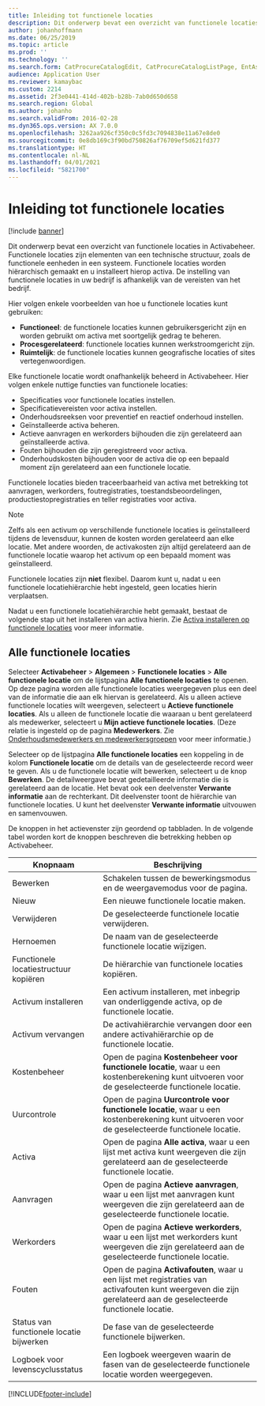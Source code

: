 ```yaml
---
title: Inleiding tot functionele locaties
description: Dit onderwerp bevat een overzicht van functionele locaties in Activabeheer.
author: johanhoffmann
ms.date: 06/25/2019
ms.topic: article
ms.prod: ''
ms.technology: ''
ms.search.form: CatProcureCatalogEdit, CatProcureCatalogListPage, EntAssetFunctionalLocationEditSubLocations, EntAssetFunctionalLocationLookup, EntAssetFunctionalLocationRename, EntAssetFunctionalLocation
audience: Application User
ms.reviewer: kamaybac
ms.custom: 2214
ms.assetid: 2f3e0441-414d-402b-b28b-7ab0d650d658
ms.search.region: Global
ms.author: johanho
ms.search.validFrom: 2016-02-28
ms.dyn365.ops.version: AX 7.0.0
ms.openlocfilehash: 3262aa926cf350c0c5fd3c7094838e11a67e8de0
ms.sourcegitcommit: 0e8db169c3f90bd750826af76709ef5d621fd377
ms.translationtype: HT
ms.contentlocale: nl-NL
ms.lasthandoff: 04/01/2021
ms.locfileid: "5821700"
---
```

# <a name="introduction-to-functional-locations"></a>Inleiding tot functionele locaties

[!include [banner](../../includes/banner.md)]

 

Dit onderwerp bevat een overzicht van functionele locaties in Activabeheer. Functionele locaties zijn elementen van een technische structuur, zoals de functionele eenheden in een systeem. Functionele locaties worden hiërarchisch gemaakt en u installeert hierop activa. De instelling van functionele locaties in uw bedrijf is afhankelijk van de vereisten van het bedrijf.

Hier volgen enkele voorbeelden van hoe u functionele locaties kunt gebruiken:

- **Functioneel**: de functionele locaties kunnen gebruikersgericht zijn en worden gebruikt om activa met soortgelijk gedrag te beheren.
- **Procesgerelateerd**: functionele locaties kunnen werkstroomgericht zijn.
- **Ruimtelijk**: de functionele locaties kunnen geografische locaties of sites vertegenwoordigen.

Elke functionele locatie wordt onafhankelijk beheerd in Activabeheer. Hier volgen enkele nuttige functies van functionele locaties:

- Specificaties voor functionele locaties instellen.
- Specificatievereisten voor activa instellen.
- Onderhoudsreeksen voor preventief en reactief onderhoud instellen.
- Geïnstalleerde activa beheren.
- Actieve aanvragen en werkorders bijhouden die zijn gerelateerd aan geïnstalleerde activa.
- Fouten bijhouden die zijn geregistreerd voor activa.
- Onderhoudskosten bijhouden voor de activa die op een bepaald moment zijn gerelateerd aan een functionele locatie.

Functionele locaties bieden traceerbaarheid van activa met betrekking tot aanvragen, werkorders, foutregistraties, toestandsbeoordelingen, productiestopregistraties en teller registraties voor activa.

> [!NOTE]
> Zelfs als een activum op verschillende functionele locaties is geïnstalleerd tijdens de levensduur, kunnen de kosten worden gerelateerd aan elke locatie. Met andere woorden, de activakosten zijn altijd gerelateerd aan de functionele locatie waarop het activum op een bepaald moment was geïnstalleerd.

Functionele locaties zijn **niet** flexibel. Daarom kunt u, nadat u een functionele locatiehiërarchie hebt ingesteld, geen locaties hierin verplaatsen. 

Nadat u een functionele locatiehiërarchie hebt gemaakt, bestaat de volgende stap uit het installeren van activa hierin. Zie [Activa installeren op functionele locaties](../functional-locations/install-objects-on-functional-locations.md) voor meer informatie.

## <a name="all-functional-locations"></a>Alle functionele locaties

Selecteer **Activabeheer** \> **Algemeen** \> **Functionele locaties** \> **Alle functionele locatie** om de lijstpagina **Alle functionele locaties** te openen. Op deze pagina worden alle functionele locaties weergegeven plus een deel van de informatie die aan elk hiervan is gerelateerd. Als u alleen actieve functionele locaties wilt weergeven, selecteert u **Actieve functionele locaties**. Als u alleen de functionele locatie die waaraan u bent gerelateerd als medewerker, selecteert u **Mijn actieve functionele locaties**. (Deze relatie is ingesteld op de pagina **Medewerkers**. Zie [Onderhoudsmedewerkers en medewerkersgroepen](../setup-for-objects/workers-and-worker-groups.md) voor meer informatie.)

Selecteer op de lijstpagina **Alle functionele locaties** een koppeling in de kolom **Functionele locatie** om de details van de geselecteerde record weer te geven. Als u de functionele locatie wilt bewerken, selecteert u de knop **Bewerken**. De detailweergave bevat gedetailleerde informatie die is gerelateerd aan de locatie. Het bevat ook een deelvenster **Verwante informatie** aan de rechterkant. Dit deelvenster toont de hiërarchie van functionele locaties. U kunt het deelvenster **Verwante informatie** uitvouwen en samenvouwen.

De knoppen in het actievenster zijn geordend op tabbladen. In de volgende tabel worden kort de knoppen beschreven die betrekking hebben op Activabeheer.

| Knopnaam                         | Beschrijving                                                                                                                                  |
|-------------------------------------|----------------------------------------------------------------------------------------------------------------------------------------------|
| Bewerken                                | Schakelen tussen de bewerkingsmodus en de weergavemodus voor de pagina.                                                                                         |
| Nieuw                                 | Een nieuwe functionele locatie maken.                                                                                                            |
| Verwijderen                              | De geselecteerde functionele locatie verwijderen.                                                                                                     |
| Hernoemen                              | De naam van de geselecteerde functionele locatie wijzigen.                                                                                                     |
| Functionele locatiestructuur kopiëren  | De hiërarchie van functionele locaties kopiëren.                                                                                                      |
| Activum installeren                       | Een activum installeren, met inbegrip van onderliggende activa, op de functionele locatie.                                                                        |
| Activum vervangen                       | De activahiërarchie vervangen door een andere activahiërarchie op de functionele locatie.                                                         |
| Kostenbeheer                        | Open de pagina **Kostenbeheer voor functionele locatie**, waar u een kostenberekening kunt uitvoeren voor de geselecteerde functionele locatie.                |
| Uurcontrole                        | Open de pagina **Uurcontrole voor functionele locatie**, waar u een kostenberekening kunt uitvoeren voor de geselecteerde functionele locatie.                |
| Activa                              | Open de pagina **Alle activa**, waar u een lijst met activa kunt weergeven die zijn gerelateerd aan de geselecteerde functionele locatie.                      |
| Aanvragen                            | Open de pagina **Actieve aanvragen**, waar u een lijst met aanvragen kunt weergeven die zijn gerelateerd aan de geselecteerde functionele locatie.               |
| Werkorders                         | Open de pagina **Actieve werkorders**, waar u een lijst met werkorders kunt weergeven die zijn gerelateerd aan de geselecteerde functionele locatie.         |
| Fouten                              | Open de pagina **Activafouten**, waar u een lijst met registraties van activafouten kunt weergeven die zijn gerelateerd aan de geselecteerde functionele locatie. |
| Status van functionele locatie bijwerken    | De fase van de geselecteerde functionele bijwerken.                                                                                        |
| Logboek voor levenscyclusstatus                 | Een logboek weergeven waarin de fasen van de geselecteerde functionele locatie worden weergegeven.                                                                        |


[!INCLUDE[footer-include](../../../includes/footer-banner.md)]